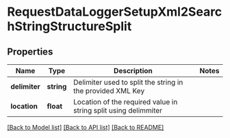 # RequestDataLoggerSetupXml2SearchStringStructureSplit

## Properties
Name | Type | Description | Notes
------------ | ------------- | ------------- | -------------
**delimiter** | **string** | Delimiter used to split the string in the provided XML Key | 
**location** | **float** | Location of the required value in string split using delimmiter | 

[[Back to Model list]](../README.md#documentation-for-models) [[Back to API list]](../README.md#documentation-for-api-endpoints) [[Back to README]](../README.md)


